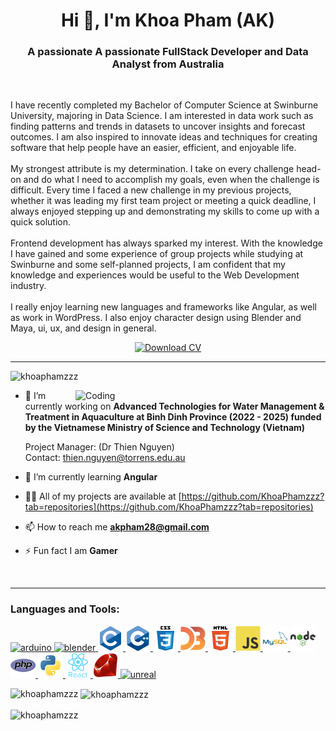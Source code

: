 <h1 align="center">Hi 👋, I'm Khoa Pham (AK)</h1>
<h3 align="center">A passionate A passionate FullStack Developer and Data Analyst from Australia</h3>
<br>

I have recently completed my Bachelor of Computer Science at Swinburne University, majoring in Data Science.
I am interested in data work such as finding patterns and trends in datasets to uncover insights and forecast
outcomes. I am also inspired to innovate ideas and techniques for creating software that help people have an
easier, efficient, and enjoyable life.
<br>
<br>
My strongest attribute is my determination. I take on every challenge head-on and do what I need to accomplish
my goals, even when the challenge is difficult. Every time I faced a new challenge in my previous projects,
whether it was leading my first team project or meeting a quick deadline, I always enjoyed stepping up and
demonstrating my skills to come up with a quick solution.
<br>
<br>
Frontend development has always sparked my interest. With the knowledge I have gained and some experience
of group projects while studying at Swinburne and some self-planned projects, I am confident that my knowledge
and experiences would be useful to the Web Development industry.
<br>
<br>
I really enjoy learning new languages and frameworks like Angular, as well as work in WordPress. I also enjoy character design using Blender and Maya, ui, ux, and design in general.


<p align="center">
  <!-- BEGIN DOWNLOAD CV BUTTON -->
  <a href="https://github.com/KhoaPhamzzz/Khoa-s-CV/blob/main/Khoa%20Anh%20Pham%20CV.pdf">
    <img src="https://custom-icon-badges.demolab.com/badge/-Download%20CV-blue?style=for-the-badge&logo=download&logoColor=white" alt="Download CV">
  </a>
  <!-- END DOWNLOAD CV BUTTON -->
</p>


---

<p align="left"> <img src="https://komarev.com/ghpvc/?username=khoaphamzzz&label=Profile%20views&color=0e75b6&style=flat" alt="khoaphamzzz" /> </p>

<img align="right" alt="Coding" width="400" src="https://media.licdn.com/dms/image/D5612AQGOmwfIE5mlWA/article-cover_image-shrink_720_1280/0/1674617947228?e=2147483647&v=beta&t=FTU_isQ6VYfV5D_ueFHPWvT8ZqgDeJG3yr8Mi8lpfk0">

- 🔭 I’m currently working on **Advanced Technologies for Water Management & Treatment in Aquaculture at Binh Dinh Province (2022 - 2025) funded by the Vietnamese Ministry of Science and Technology (Vietnam)**

  Project Manager: (Dr Thien Nguyen) <br>
  Contact: thien.nguyen@torrens.edu.au

- 🌱 I’m currently learning **Angular**

- 👨‍💻 All of my projects are available at [https://github.com/KhoaPhamzzz?tab=repositories](https://github.com/KhoaPhamzzz?tab=repositories)

- 📫 How to reach me **akpham28@gmail.com**

- ⚡ Fun fact I am **Gamer** 



<br>
<p align="left">
</p>

---

<h3 align="left">Languages and Tools:</h3>
<p align="left"> <a href="https://www.arduino.cc/" target="_blank" rel="noreferrer"> <img src="https://cdn.worldvectorlogo.com/logos/arduino-1.svg" alt="arduino" width="40" height="40"/> </a> <a href="https://www.blender.org/" target="_blank" rel="noreferrer"> <img src="https://download.blender.org/branding/community/blender_community_badge_white.svg" alt="blender" width="40" height="40"/> </a> <a href="https://www.cprogramming.com/" target="_blank" rel="noreferrer"> <img src="https://raw.githubusercontent.com/devicons/devicon/master/icons/c/c-original.svg" alt="c" width="40" height="40"/> </a> <a href="https://www.w3schools.com/cpp/" target="_blank" rel="noreferrer"> <img src="https://raw.githubusercontent.com/devicons/devicon/master/icons/cplusplus/cplusplus-original.svg" alt="cplusplus" width="40" height="40"/> </a> <a href="https://www.w3schools.com/css/" target="_blank" rel="noreferrer"> <img src="https://raw.githubusercontent.com/devicons/devicon/master/icons/css3/css3-original-wordmark.svg" alt="css3" width="40" height="40"/> </a> <a href="https://d3js.org/" target="_blank" rel="noreferrer"> <img src="https://raw.githubusercontent.com/devicons/devicon/master/icons/d3js/d3js-original.svg" alt="d3js" width="40" height="40"/> </a> <a href="https://www.w3.org/html/" target="_blank" rel="noreferrer"> <img src="https://raw.githubusercontent.com/devicons/devicon/master/icons/html5/html5-original-wordmark.svg" alt="html5" width="40" height="40"/> </a> <a href="https://developer.mozilla.org/en-US/docs/Web/JavaScript" target="_blank" rel="noreferrer"> <img src="https://raw.githubusercontent.com/devicons/devicon/master/icons/javascript/javascript-original.svg" alt="javascript" width="40" height="40"/> </a> <a href="https://www.mysql.com/" target="_blank" rel="noreferrer"> <img src="https://raw.githubusercontent.com/devicons/devicon/master/icons/mysql/mysql-original-wordmark.svg" alt="mysql" width="40" height="40"/> </a> <a href="https://nodejs.org" target="_blank" rel="noreferrer"> <img src="https://raw.githubusercontent.com/devicons/devicon/master/icons/nodejs/nodejs-original-wordmark.svg" alt="nodejs" width="40" height="40"/> </a> <a href="https://www.php.net" target="_blank" rel="noreferrer"> <img src="https://raw.githubusercontent.com/devicons/devicon/master/icons/php/php-original.svg" alt="php" width="40" height="40"/> </a> <a href="https://www.python.org" target="_blank" rel="noreferrer"> <img src="https://raw.githubusercontent.com/devicons/devicon/master/icons/python/python-original.svg" alt="python" width="40" height="40"/> </a> <a href="https://reactjs.org/" target="_blank" rel="noreferrer"> <img src="https://raw.githubusercontent.com/devicons/devicon/master/icons/react/react-original-wordmark.svg" alt="react" width="40" height="40"/> </a> <a href="https://www.ruby-lang.org/en/" target="_blank" rel="noreferrer"> <img src="https://raw.githubusercontent.com/devicons/devicon/master/icons/ruby/ruby-original.svg" alt="ruby" width="40" height="40"/> </a> <a href="https://unrealengine.com/" target="_blank" rel="noreferrer"> <img src="https://raw.githubusercontent.com/kenangundogan/fontisto/036b7eca71aab1bef8e6a0518f7329f13ed62f6b/icons/svg/brand/unreal-engine.svg" alt="unreal" width="40" height="40"/> </a> </p>

<p><img align="left" src="https://github-readme-stats.vercel.app/api/top-langs?username=khoaphamzzz&show_icons=true&locale=en&layout=compact" alt="khoaphamzzz" /></p>

<p>&nbsp;<img align="center" src="https://github-readme-stats.vercel.app/api?username=khoaphamzzz&show_icons=true&locale=en" alt="khoaphamzzz" /></p>

<p><img align="center" src="https://github-readme-streak-stats.herokuapp.com/?user=khoaphamzzz&" alt="khoaphamzzz" /></p>

